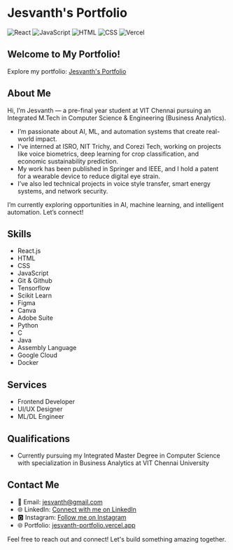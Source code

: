 # Jesvanth's Portfolio

![React](https://img.shields.io/badge/React-blue)
![JavaScript](https://img.shields.io/badge/JavaScript-ES6-yellow)
![HTML](https://img.shields.io/badge/HTML-orange)
![CSS](https://img.shields.io/badge/CSS-blueviolet)
![Vercel](https://img.shields.io/badge/Deployed%20on-Vercel-brightgreen)

## Welcome to My Portfolio!

Explore my portfolio: [Jesvanth's Portfolio](https://jesvanth-portfolio.vercel.app/)

## About Me

Hi, I’m Jesvanth — a pre-final year student at VIT Chennai pursuing an Integrated M.Tech in Computer Science & Engineering (Business Analytics).

- I’m passionate about AI, ML, and automation systems that create real-world impact.
- I've interned at ISRO, NIT Trichy, and Corezi Tech, working on projects like voice biometrics, deep learning for crop classification, and economic sustainability prediction.
- My work has been published in Springer and IEEE, and I hold a patent for a wearable device to reduce digital eye strain.
- I’ve also led technical projects in voice style transfer, smart energy systems, and network security.

I’m currently exploring opportunities in AI, machine learning, and intelligent automation. Let’s connect!

## Skills

- React.js
- HTML
- CSS
- JavaScript
- Git & Github
- Tensorflow
- Scikit Learn
- Figma
- Canva
- Adobe Suite
- Python
- C
- Java
- Assembly Language
- Google Cloud
- Docker

## Services

- Frontend Developer
- UI/UX Designer
- ML/DL Engineer

## Qualifications

- Currently pursuing my Integrated Master Degree in Computer Science with specialization in Business Analytics at VIT Chennai University

## Contact Me

- 📧 Email: jesvanth@gmail.com
- 🌐 LinkedIn: [Connect with me on LinkedIn](https://www.linkedin.com/in/jesvanth/)
- 🅾 Instagram: [Follow me on Instagram](https://www.instagram.com/jesvanthhh/)
- 🌐 Portfolio: [jesvanth-portfolio.vercel.app](https://jesvanth-portfolio.vercel.app/)

Feel free to reach out and connect! Let's build something amazing together.
